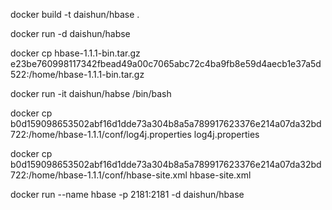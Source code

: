 docker build -t daishun/hbase .

docker run -d daishun/habse


docker cp hbase-1.1.1-bin.tar.gz  e23be760998117342fbead49a00c7065abc72c4ba9fb8e59d4aecb1e37a5d522:/home/hbase-1.1.1-bin.tar.gz

docker run -it  daishun/habse /bin/bash


docker cp   b0d159098653502abf16d1dde73a304b8a5a789917623376e214a07da32bd722:/home/hbase-1.1.1/conf/log4j.properties   log4j.properties

docker cp   b0d159098653502abf16d1dde73a304b8a5a789917623376e214a07da32bd722:/home/hbase-1.1.1/conf/hbase-site.xml   hbase-site.xml

docker run --name hbase -p 2181:2181 -d daishun/hbase